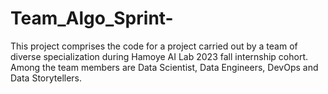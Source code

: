 # Team_Algo_Sprint-
This project comprises the code for a project carried out by a team of diverse specialization during Hamoye AI Lab 2023 fall internship cohort. Among the team members are Data Scientist, Data Engineers, DevOps and Data Storytellers.
